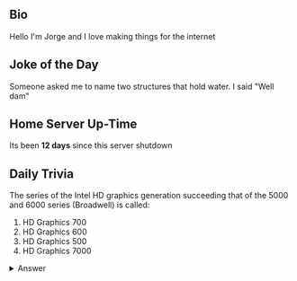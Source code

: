 ## Bio

Hello I'm Jorge and I love making things for the internet

## Joke of the Day

Someone asked me to name two structures that hold water. I said "Well dam"

## Home Server Up-Time

Its been **12 days** since this server shutdown


## Daily Trivia

The series of the Intel HD graphics generation succeeding that of the 5000 and 6000 series (Broadwell) is called:
 1. HD Graphics 700 
 2. HD Graphics 600
 3. HD Graphics 500
 4. HD Graphics 7000

<details>
  <summary>Answer</summary>
  HD Graphics 500
</details>
